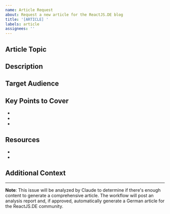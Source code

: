 ```yaml
---
name: Article Request
about: Request a new article for the ReactJS.DE blog
title: '[ARTICLE] '
labels: article
assignees: ''
---
```


## Article Topic
<!-- Provide a clear, concise title for the article -->


## Description
<!-- Describe what the article should cover. Be as detailed as possible. -->


## Target Audience
<!-- Who is this article for? (e.g., beginners, advanced developers, specific use case) -->


## Key Points to Cover
<!-- List the main topics or sections you'd like to see in the article -->

-
-
-

## Resources
<!-- Provide links to documentation, blog posts, or other resources that should be referenced -->

-
-

## Additional Context
<!-- Add any other context, examples, or requirements -->


---

**Note**: This issue will be analyzed by Claude to determine if there's enough content to generate a comprehensive article. The workflow will post an analysis report and, if approved, automatically generate a German article for the ReactJS.DE community.
